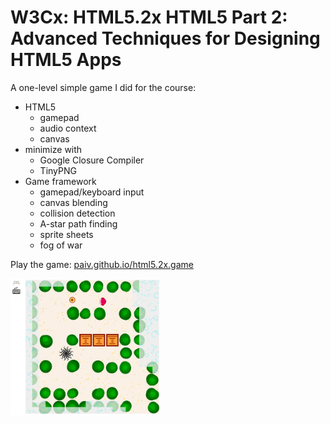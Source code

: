 
# W3Cx: HTML5.2x HTML5 Part 2: Advanced Techniques for Designing HTML5 Apps

A one-level simple game I did for the course:

* HTML5
  * gamepad
  * audio context
  * canvas
* minimize with
  * Google Closure Compiler
  * TinyPNG
* Game framework
  * gamepad/keyboard input
  * canvas blending
  * collision detection
  * A-star path finding
  * sprite sheets
  * fog of war

Play the game: [paiv.github.io/html5.2x.game][1]

[<img src="img/screenshot.png" width="240">][1]

[1]: http://paiv.github.io/html5.2x.game/
